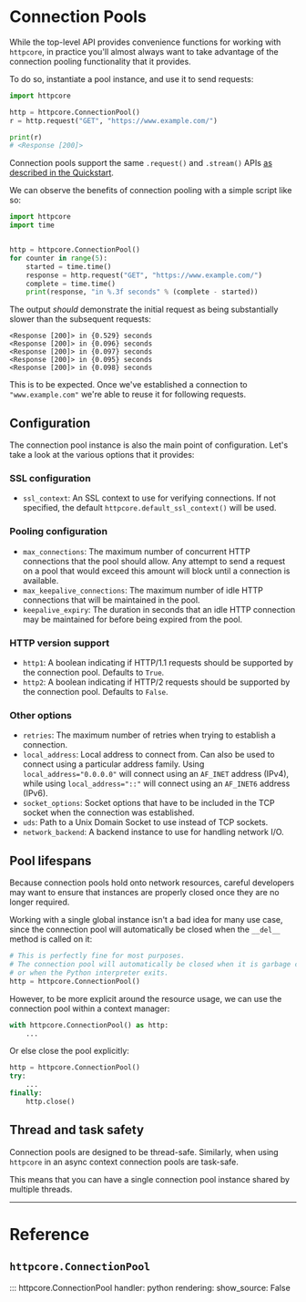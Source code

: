 # Connection Pools

While the top-level API provides convenience functions for working with `httpcore`,
in practice you'll almost always want to take advantage of the connection pooling
functionality that it provides.

To do so, instantiate a pool instance, and use it to send requests:

```python
import httpcore

http = httpcore.ConnectionPool()
r = http.request("GET", "https://www.example.com/")

print(r)
# <Response [200]>
```

Connection pools support the same `.request()` and `.stream()` APIs [as described in the Quickstart](../quickstart).

We can observe the benefits of connection pooling with a simple script like so:

```python
import httpcore
import time


http = httpcore.ConnectionPool()
for counter in range(5):
    started = time.time()
    response = http.request("GET", "https://www.example.com/")
    complete = time.time()
    print(response, "in %.3f seconds" % (complete - started))
```

The output *should* demonstrate the initial request as being substantially slower than the subsequent requests:

```
<Response [200]> in {0.529} seconds
<Response [200]> in {0.096} seconds
<Response [200]> in {0.097} seconds
<Response [200]> in {0.095} seconds
<Response [200]> in {0.098} seconds
```

This is to be expected. Once we've established a connection to `"www.example.com"` we're able to reuse it for following requests.

## Configuration

The connection pool instance is also the main point of configuration. Let's take a look at the various options that it provides:

### SSL configuration

* `ssl_context`: An SSL context to use for verifying connections.
                 If not specified, the default `httpcore.default_ssl_context()`
                 will be used.

### Pooling configuration

* `max_connections`: The maximum number of concurrent HTTP connections that the pool
                     should allow. Any attempt to send a request on a pool that would
                     exceed this amount will block until a connection is available.
* `max_keepalive_connections`: The maximum number of idle HTTP connections that will
                               be maintained in the pool.
* `keepalive_expiry`: The duration in seconds that an idle HTTP connection may be
                      maintained for before being expired from the pool.

### HTTP version support

* `http1`: A boolean indicating if HTTP/1.1 requests should be supported by the connection
           pool. Defaults to `True`.
* `http2`: A boolean indicating if HTTP/2 requests should be supported by the connection
           pool. Defaults to `False`.

### Other options

* `retries`: The maximum number of retries when trying to establish a connection.
* `local_address`: Local address to connect from. Can also be used to connect using
                   a particular address family. Using `local_address="0.0.0.0"` will
                   connect using an `AF_INET` address (IPv4), while using `local_address="::"`
                   will connect using an `AF_INET6` address (IPv6).
* `socket_options`: Socket options that have to be included in the TCP socket when the connection was established.
* `uds`: Path to a Unix Domain Socket to use instead of TCP sockets.
* `network_backend`: A backend instance to use for handling network I/O.

## Pool lifespans

Because connection pools hold onto network resources, careful developers may want to ensure that instances are properly closed once they are no longer required.

Working with a single global instance isn't a bad idea for many use case, since the connection pool will automatically be closed when the `__del__` method is called on it:

```python
# This is perfectly fine for most purposes.
# The connection pool will automatically be closed when it is garbage collected,
# or when the Python interpreter exits.
http = httpcore.ConnectionPool()
```

However, to be more explicit around the resource usage, we can use the connection pool within a context manager:

```python
with httpcore.ConnectionPool() as http:
    ...
```

Or else close the pool explicitly:

```python
http = httpcore.ConnectionPool()
try:
    ...
finally:
    http.close()
```

## Thread and task safety

Connection pools are designed to be thread-safe. Similarly, when using `httpcore` in an async context connection pools are task-safe.

This means that you can have a single connection pool instance shared by multiple threads.

---

# Reference

## `httpcore.ConnectionPool`

::: httpcore.ConnectionPool
    handler: python
    rendering:
        show_source: False
